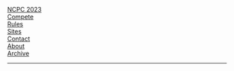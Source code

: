 <div class="navbar-wrapper" markdown="0">
<div class="navbar-link navbar-toggler" onClick="document.getElementById('navbar').classList.toggle('open');">
    <span></span><span></span><span></span>
</div>
<nav id="navbar" class="navbar menu-bar" >
  <a href="/ncpc2023/"><div class="menu-item">NCPC 2023</div></a>
  <a href="/ncpc2023/compete/"><div class="menu-item">Compete</div></a>
  <a href="/ncpc2023/compete/#rules"><div class="menu-item">Rules</div></a>
  <a href="/ncpc2023/sites/"><div class="menu-item">Sites</div></a>
  <a href="/ncpc2023/contact/"><div class="menu-item">Contact</div></a>
  <a href="/about"><div class="menu-item">About</div></a>
  <a href="/archive"><div class="menu-item">Archive</div></a>
</nav>
<hr/>
</div>